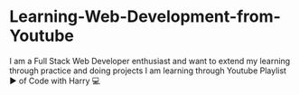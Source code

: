 # Learning-Web-Development-from-Youtube
I am a Full Stack Web Developer enthusiast and want to extend my learning through practice and doing projects
I am learning through Youtube Playlist ▶️ of Code with Harry 💻
